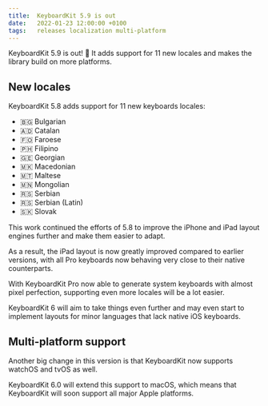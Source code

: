 ```yaml
---
title:  KeyboardKit 5.9 is out
date:   2022-01-23 12:00:00 +0100
tags:   releases localization multi-platform
---
```


KeyboardKit 5.9 is out! 🚀 It adds support for 11 new locales and makes the library build on more platforms.


## New locales

KeyboardKit 5.8 adds support for 11 new keyboards locales:

* 🇧🇬 Bulgarian
* 🇦🇩 Catalan
* 🇫🇴 Faroese
* 🇵🇭 Filipino
* 🇬🇪 Georgian
* 🇲🇰 Macedonian
* 🇲🇹 Maltese
* 🇲🇳 Mongolian
* 🇷🇸 Serbian
* 🇷🇸 Serbian (Latin)
* 🇸🇰 Slovak

This work continued the efforts of 5.8 to improve the iPhone and iPad layout engines further and make them easier to adapt.

As a result, the iPad layout is now greatly improved compared to earlier versions, with all Pro keyboards now behaving very close to their native counterparts.

With KeyboardKit Pro now able to generate system keyboards with almost pixel perfection, supporting even more locales will be a lot easier.

KeyboardKit 6 will aim to take things even further and may even start to implement layouts for minor languages that lack native iOS keyboards.


## Multi-platform support

Another big change in this version is that KeyboardKit now supports watchOS and tvOS as well.

KeyboardKit 6.0 will extend this support to macOS, which means that KeyboardKit will soon support all major Apple platforms.
